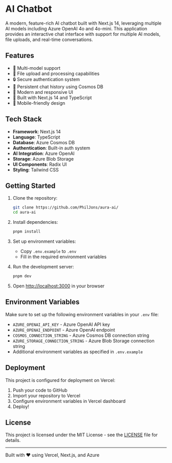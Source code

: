 # AI Chatbot

A modern, feature-rich AI chatbot built with Next.js 14, leveraging multiple AI models including Azure OpenAI 4o and 4o-mini. This application provides an interactive chat interface with support for multiple AI models, file uploads, and real-time conversations.

## Features

- 🤖 Multi-model support
- 📁 File upload and processing capabilities
- 🔒 Secure authentication system
- 💾 Persistent chat history using Cosmos DB
- 🎨 Modern and responsive UI
- 🚀 Built with Next.js 14 and TypeScript
- 📱 Mobile-friendly design

## Tech Stack

- **Framework**: Next.js 14
- **Language**: TypeScript
- **Database**: Azure Cosmos DB
- **Authentication**: Built-in auth system
- **AI Integration**: Azure OpenAI
- **Storage**: Azure Blob Storage
- **UI Components**: Radix UI
- **Styling**: Tailwind CSS

## Getting Started

1. Clone the repository:
   ```bash
   git clone https://github.com/PhilJons/aura-ai/
   cd aura-ai
   ```

2. Install dependencies:
   ```bash
   pnpm install
   ```

3. Set up environment variables:
   - Copy `.env.example` to `.env`
   - Fill in the required environment variables

4. Run the development server:
   ```bash
   pnpm dev
   ```

5. Open [http://localhost:3000](http://localhost:3000) in your browser

## Environment Variables

Make sure to set up the following environment variables in your `.env` file:

- `AZURE_OPENAI_API_KEY` - Azure OpenAI API key
- `AZURE_OPENAI_ENDPOINT` - Azure OpenAI endpoint
- `COSMOS_CONNECTION_STRING` - Azure Cosmos DB connection string
- `AZURE_STORAGE_CONNECTION_STRING` - Azure Blob Storage connection string
- Additional environment variables as specified in `.env.example`

## Deployment

This project is configured for deployment on Vercel:

1. Push your code to GitHub
2. Import your repository to Vercel
3. Configure environment variables in Vercel dashboard
4. Deploy!

## License

This project is licensed under the MIT License - see the [LICENSE](LICENSE) file for details.

---

Built with ❤️ using Vercel, Next.js, and Azure
